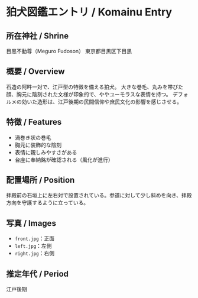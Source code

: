 # 狛犬図鑑エントリ / Komainu Entry

## 所在神社 / Shrine

目黒不動尊（Meguro Fudoson）
東京都目黒区下目黒

## 概要 / Overview

石造の阿吽一対で、江戸型の特徴を備える狛犬。
大きな巻毛、丸みを帯びた顔、胸元に陰刻された文様が印象的で、ややユーモラスな表情を持つ。
デフォルメの効いた造形は、江戸後期の民間信仰や庶民文化の影響を感じさせる。

## 特徴 / Features

- 渦巻き状の巻毛
- 胸元に装飾的な陰刻
- 表情に親しみやすさがある
- 台座に奉納銘が確認される（風化が進行）

## 配置場所 / Position

拝殿前の石垣上に左右対で設置されている。参道に対して少し斜めを向き、拝殿方向を守護するように立っている。

## 写真 / Images

- `front.jpg`：正面
- `left.jpg`：左側
- `right.jpg`：右側

## 推定年代 / Period

江戸後期
